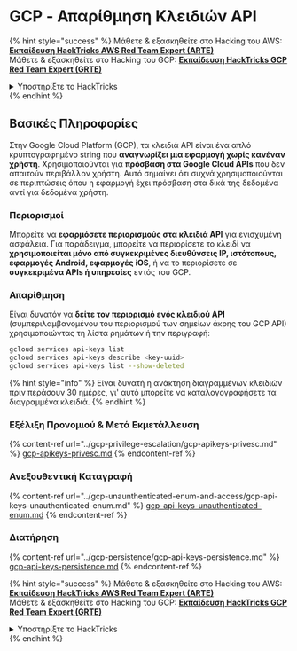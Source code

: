 # GCP - Απαρίθμηση Κλειδιών API

{% hint style="success" %}
Μάθετε & εξασκηθείτε στο Hacking του AWS:<img src="/.gitbook/assets/image.png" alt="" data-size="line">[**Εκπαίδευση HackTricks AWS Red Team Expert (ARTE)**](https://training.hacktricks.xyz/courses/arte)<img src="/.gitbook/assets/image.png" alt="" data-size="line">\
Μάθετε & εξασκηθείτε στο Hacking του GCP: <img src="/.gitbook/assets/image (2).png" alt="" data-size="line">[**Εκπαίδευση HackTricks GCP Red Team Expert (GRTE)**<img src="/.gitbook/assets/image (2).png" alt="" data-size="line">](https://training.hacktricks.xyz/courses/grte)

<details>

<summary>Υποστηρίξτε το HackTricks</summary>

* Ελέγξτε τα [**σχέδια συνδρομής**](https://github.com/sponsors/carlospolop)!
* **Εγγραφείτε** 💬 [**στην ομάδα Discord**](https://discord.gg/hRep4RUj7f) ή στην [**ομάδα telegram**](https://t.me/peass) ή **ακολουθήστε** μας στο **Twitter** 🐦 [**@hacktricks\_live**](https://twitter.com/hacktricks\_live)**.**
* **Μοιραστείτε κόλπα χάκινγκ υποβάλλοντας PRs** στα αποθετήρια [**HackTricks**](https://github.com/carlospolop/hacktricks) και [**HackTricks Cloud**](https://github.com/carlospolop/hacktricks-cloud).

</details>
{% endhint %}

## Βασικές Πληροφορίες

Στην Google Cloud Platform (GCP), τα κλειδιά API είναι ένα απλό κρυπτογραφημένο string που **αναγνωρίζει μια εφαρμογή χωρίς κανέναν χρήστη**. Χρησιμοποιούνται για **πρόσβαση στα Google Cloud APIs** που δεν απαιτούν περιβάλλον χρήστη. Αυτό σημαίνει ότι συχνά χρησιμοποιούνται σε περιπτώσεις όπου η εφαρμογή έχει πρόσβαση στα δικά της δεδομένα αντί για δεδομένα χρήστη.

### Περιορισμοί

Μπορείτε να **εφαρμόσετε περιορισμούς στα κλειδιά API** για ενισχυμένη ασφάλεια. Για παράδειγμα, μπορείτε να περιορίσετε το κλειδί να **χρησιμοποιείται μόνο από συγκεκριμένες διευθύνσεις IP, ιστότοπους, εφαρμογές Android, εφαρμογές iOS**, ή να το περιορίσετε σε **συγκεκριμένα APIs ή υπηρεσίες** εντός του GCP.

### Απαρίθμηση

Είναι δυνατόν να **δείτε τον περιορισμό ενός κλειδιού API** (συμπεριλαμβανομένου του περιορισμού των σημείων άκρης του GCP API) χρησιμοποιώντας τη λίστα ρημάτων ή την περιγραφή:
```bash
gcloud services api-keys list
gcloud services api-keys describe <key-uuid>
gcloud services api-keys list --show-deleted
```
{% hint style="info" %}
Είναι δυνατή η ανάκτηση διαγραμμένων κλειδιών πριν περάσουν 30 ημέρες, γι' αυτό μπορείτε να καταλογογραφήσετε τα διαγραμμένα κλειδιά.
{% endhint %}

### Εξέλιξη Προνομιού & Μετά Εκμετάλλευση

{% content-ref url="../gcp-privilege-escalation/gcp-apikeys-privesc.md" %}
[gcp-apikeys-privesc.md](../gcp-privilege-escalation/gcp-apikeys-privesc.md)
{% endcontent-ref %}

### Ανεξουθεντική Καταγραφή

{% content-ref url="../gcp-unaunthenticated-enum-and-access/gcp-api-keys-unauthenticated-enum.md" %}
[gcp-api-keys-unauthenticated-enum.md](../gcp-unaunthenticated-enum-and-access/gcp-api-keys-unauthenticated-enum.md)
{% endcontent-ref %}

### Διατήρηση

{% content-ref url="../gcp-persistence/gcp-api-keys-persistence.md" %}
[gcp-api-keys-persistence.md](../gcp-persistence/gcp-api-keys-persistence.md)
{% endcontent-ref %}

{% hint style="success" %}
Μάθετε & εξασκηθείτε στο Hacking του AWS:<img src="/.gitbook/assets/image.png" alt="" data-size="line">[**Εκπαίδευση HackTricks AWS Red Team Expert (ARTE)**](https://training.hacktricks.xyz/courses/arte)<img src="/.gitbook/assets/image.png" alt="" data-size="line">\
Μάθετε & εξασκηθείτε στο Hacking του GCP: <img src="/.gitbook/assets/image (2).png" alt="" data-size="line">[**Εκπαίδευση HackTricks GCP Red Team Expert (GRTE)**<img src="/.gitbook/assets/image (2).png" alt="" data-size="line">](https://training.hacktricks.xyz/courses/grte)

<details>

<summary>Υποστηρίξτε το HackTricks</summary>

* Ελέγξτε τα [**σχέδια συνδρομής**](https://github.com/sponsors/carlospolop)!
* **Εγγραφείτε** 💬 στην [**ομάδα Discord**](https://discord.gg/hRep4RUj7f) ή στην [**ομάδα τηλεγράφου**](https://t.me/peass) ή **ακολουθήστε** μας στο **Twitter** 🐦 [**@hacktricks\_live**](https://twitter.com/hacktricks\_live)**.**
* **Μοιραστείτε κόλπα χάκινγκ υποβάλλοντας PRs στα** [**HackTricks**](https://github.com/carlospolop/hacktricks) και [**HackTricks Cloud**](https://github.com/carlospolop/hacktricks-cloud) αποθετήρια στο GitHub.

</details>
{% endhint %}
